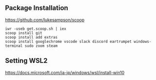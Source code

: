 ## Package Installation

https://github.com/lukesampson/scoop

```
iwr -useb get.scoop.sh | iex
scoop install git
scoop install add extras
scoop install googlechrome vscode slack discord eartrumpet windows-terminal sudo zoom steam
```

## Setting WSL2

https://docs.microsoft.com/ja-jp/windows/wsl/install-win10

